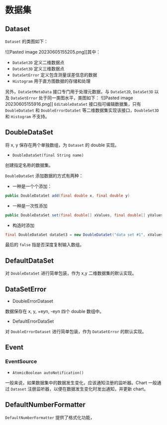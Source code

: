 # 数据集

## Dataset

`Dataset` 的类图如下：

![[Pasted image 20230605155205.png]]其中：

- `DataSet2D` 定义二维数据点
- `DataSet3D` 定义三维数据点
- `DataSetError` 定义包含测量误差信息的数据
- `Histogram` 用于直方图数据的存储和处理

另外，`DataSetMetaData` 接口专门用于处理元数据，与 `DataSet2D`, `DataSet3D` 以及 `DataSetError` 处于同一类图水平，类图如下：
![[Pasted image 20230605155916.png]]
`EditableDataSet` 接口指可编辑数据集，只有 `DoubleDataSet` 和 `DoubleErrorDataSet` 等二维数据集实现该接口，`DoubleSet3D` 和 `Histogram` 不支持。

## DoubleDataSet

将 x, y 保存在两个单独数组，为 `Dataset` 的 double 实现。

- `DoubleDataSet(final String name)`

创建指定名称的数据集。

`DoubleDataSet` 添加数据的方式有两种：

- 一种是一个个添加：

```java
public DoubleDataSet add(final double x, final double y)
```

- 一种是一次性添加

```java
public DoubleDataSet set(final double[] xValues, final double[] yValues)
```

- 构造时添加

```java
final DoubleDataSet dataSet3 = new DoubleDataSet("data set #1", xValues, yValues1, N_SAMPLES, false)
```

最后的 `false` 指是否深度复制输入数组。

## DefaultDataSet

对 `DoubleDataSet` 进行简单包装，作为 x,y 二维数据集的默认实现。

## DataSetError

- DoubleErrorDataset

数据保存在 x, y, +eyn, -eyn 四个 double 数组中。

- DefaultErrorDataSet

对 `DoubleErrorDataset` 进行简单包装，作为 `DataSetError` 的默认实现。

## Event

### EventSource

- `AtomicBoolean autoNotification()`

一般来说，如果数据集中的数据发生变化，应该通知注册的监听器。Chart 一般通过 `Dataset` 注册监听器，以便在数据发生变化时发出通知，并更新 chart。

## DefaultNumberFormatter

`DefaultNumberFormatter` 提供了格式化功能，